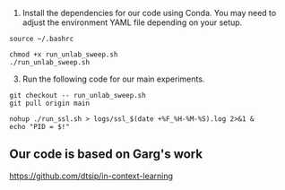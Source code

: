 1. Install the dependencies for our code using Conda. You may need to adjust the environment YAML file depending on your setup.

```
source ~/.bashrc
```
```
chmod +x run_unlab_sweep.sh
./run_unlab_sweep.sh

```
3. Run the following code for our main experiments.
```
git checkout -- run_unlab_sweep.sh
git pull origin main                 

```

```
nohup ./run_ssl.sh > logs/ssl_$(date +%F_%H-%M-%S).log 2>&1 &
echo "PID = $!"

```
## Our code is based on Garg's work

https://github.com/dtsip/in-context-learning
